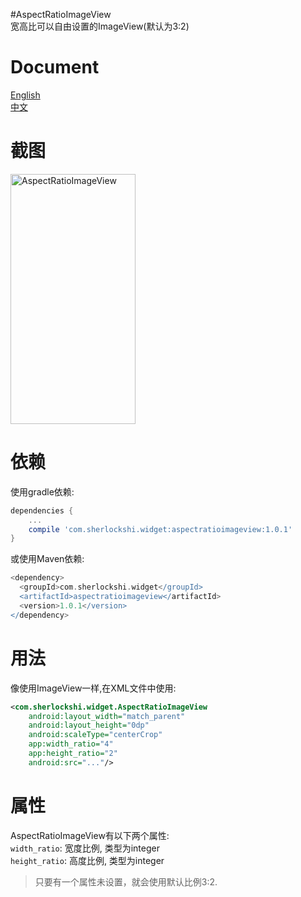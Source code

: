 #AspectRatioImageView  
宽高比可以自由设置的ImageView(默认为3:2)

# Document
[English](./README.md)  
[中文](./README_cn.md)

# 截图
<img src="http://7xlpfl.com1.z0.glb.clouddn.com/16-9-30/83520279.jpg" width="200" height="400" alt="AspectRatioImageView"/>

# 依赖
使用gradle依赖:
```groovy
dependencies {
    ...
    compile 'com.sherlockshi.widget:aspectratioimageview:1.0.1'
}
```

或使用Maven依赖:
```groovy
<dependency>
  <groupId>com.sherlockshi.widget</groupId>
  <artifactId>aspectratioimageview</artifactId>
  <version>1.0.1</version>
</dependency>
```

# 用法
像使用ImageView一样,在XML文件中使用:
```xml
<com.sherlockshi.widget.AspectRatioImageView
    android:layout_width="match_parent"
    android:layout_height="0dp"
    android:scaleType="centerCrop"
    app:width_ratio="4"
    app:height_ratio="2"
    android:src="..."/>
```

# 属性
AspectRatioImageView有以下两个属性:  
`width_ratio`: 宽度比例, 类型为integer  
`height_ratio`: 高度比例, 类型为integer  

> 只要有一个属性未设置，就会使用默认比例3:2.